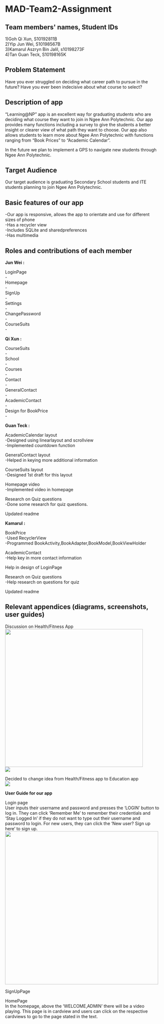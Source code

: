 # MAD-Team2-Assignment
## Team members' names, Student IDs<br/>
1)Goh Qi Xun, S10192811B<br/>
2)Yip Jun Wei, S10198567B<br/>
3)Kamarul Aszryn Bin Jalil, s10198273F<br/>
4)Tan Guan Teck, S10198165K<br/>

## Problem Statement

Have you ever struggled on deciding what career path to pursue in the future? Have you ever been indecisive about what course to select?

## Description of app

“Learning@NP” app is an excellent way for graduating students who are deciding what course they want to join in Ngee Ann Polytechnic. Our app provides many functions including a survey to give the students a better insight or clearer view of what path they want to choose. Our app also allows students to learn more about Ngee Ann Polytechnic with functions ranging from “Book Prices” to “Academic Calendar”.

In the future we plan to implement a GPS to navigate new students through Ngee Ann Polytechnic.
## Target Audience<br/>
Our target audience is graduating Secondary School students and ITE students planning to join Ngee Ann Polytechnic.<br/>

## Basic features of our app<br/>
-Our app is responsive, allows the app to orientate and use for different sizes of phone<br/>
-Has a recycler view <br/>
-Includes SQLite and sharedpreferences <br/>
-Has multimedia <br/>

## Roles and contributions of each member<br/>

**Jun Wei :**<br/>

LoginPage<br/>
-<br/>
Homepage <br/>
-<br/>
SignUp<br/>
-<br/>
Settings<br/>
-<br/>
ChangePassword<br/>
-<br/>
CourseSuits<br/>
-<br/>

**Qi Xun :**<br/>

CourseSuits<br/>
-<br/>
School<br/>
-<br/>
Courses<br/>
-<br/>
Contact<br/>
-<br/>
GeneralContact<br/>
-<br/>
AcademicContact<br/>
-<br/>
Design for BookPrice<br/>
-<br/>

**Guan Teck :** <br/>

AcademicCalendar layout<br/>
-Designed using linearlayout and scrollview<br/>
-Implemented countdown function

GeneralContact layout<br/>
-Helped in keying more additional information

CourseSuits layout<br/>
-Designed 1st draft for this layout

Homepage video<br/>
-Implemented video in homepage

Research on Quiz questions<br/>
-Done some research for quiz questions.<br/>

Updated readme<br/>

**Kamarul :**<br/>

BookPrice<br/>
-Used RecyclerView<br/>
-Programmed BookActivity,BookAdapter,BookModel,BookViewHolder<br/>

AcademicContact<br/>
-Help key in more contact information<br/>

Help in design of LoginPage<br/>

Research on Quiz questions<br/>
-Help research on questions for quiz<br/>

Updated readme<br/>

## Relevant appendices (diagrams, screenshots, user guides)<br/>

Discussion on Health/Fitness App<br/>
<img src="Images/mad_discussion.png" width="450"><br/>
<img src="Images/mad_discussion2.png"><br/>

Decided to change idea from Health/Fitness app to Education app<br/>
<img src="Images/mad_discussion3.png">

**User Guide for our app**<br/>

Login page<br/>
User inputs their username and password and presses the ‘LOGIN’ button to log in. They can click ‘Remember Me’ to remember their credentials and ‘Stay Logged In’ if they do not want to type out their username and password to login. For new users, they can click the ‘New user? Sign up here’ to sign up.<br/>
<img src="Images/mad14.PNG" height="500">

SignUpPage<br/>

HomePage<br/>
In the homepage, above the ‘WELCOME,ADMIN’ there will be a video playing. This page is in cardview and users can click on the respective cardviews to go to the page stated in the text.<br/>
